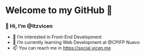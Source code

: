 # Welcome to my GitHub 🤗  

### 👋 Hi, I’m @Itzvicen
- 👀 I’m interested in Front-End Development
- 🌱 I’m currently learning Web Development at @CPIFP Nuevo
- 📫 You can reach me in https://social.vicen.me

<!---
Itzvicen/Itzvicen is a ✨ special ✨ repository because its `README.md` (this file) appears on your GitHub profile.
You can click the Preview link to take a look at your changes.
--->
